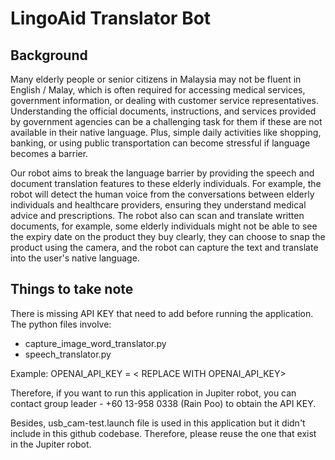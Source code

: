 

# LingoAid Translator Bot

## Background
Many elderly people or senior citizens in Malaysia may not be fluent in English / Malay, which is often required for accessing medical services, government information, or dealing with customer service representatives. Understanding the official documents, instructions, and services provided by government agencies can be a challenging task for them if these are not available in their native language. Plus, simple daily activities like shopping, banking, or using public transportation can become stressful if language becomes a barrier.

Our robot aims to break the language barrier by providing the speech and document translation features to these elderly individuals. For example, the robot will detect the human voice from the conversations between elderly individuals and healthcare providers, ensuring they understand medical advice and prescriptions. The robot also can scan and translate written documents, for example, some elderly individuals might not be able to see the expiry date on the product they buy clearly, they can choose to snap the product using the camera, and the robot can capture the text and translate into the user's native language.

## Things to take note
There is missing API KEY that need to add before running the application. The python files involve: 
 - capture_image_word_translator.py 
 - speech_translator.py

Example:
OPENAI_API_KEY = < REPLACE WITH OPENAI_API_KEY>

Therefore, if you want to run this application in Jupiter robot, you can contact group leader - +60 13-958 0338 (Rain Poo) to obtain the API KEY.

Besides, usb_cam-test.launch file is used in this application but it didn't include in this github codebase. Therefore, please reuse the one that exist in the Jupiter robot.
